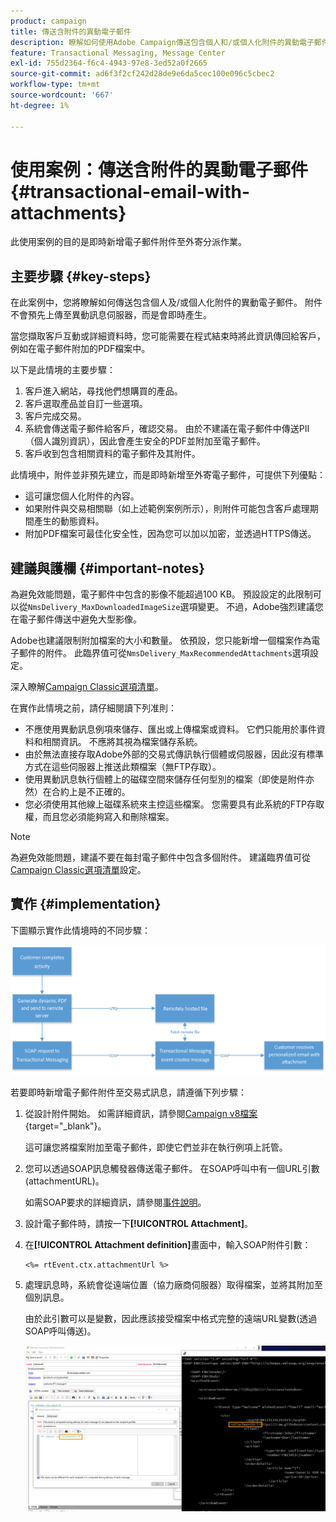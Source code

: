```yaml
---
product: campaign
title: 傳送含附件的異動電子郵件
description: 瞭解如何使用Adobe Campaign傳送包含個人和/或個人化附件的異動電子郵件
feature: Transactional Messaging, Message Center
exl-id: 755d2364-f6c4-4943-97e8-3ed52a0f2665
source-git-commit: ad6f3f2cf242d28de9e6da5cec100e096c5cbec2
workflow-type: tm+mt
source-wordcount: '667'
ht-degree: 1%

---
```


# 使用案例：傳送含附件的異動電子郵件 {#transactional-email-with-attachments}



此使用案例的目的是即時新增電子郵件附件至外寄分派作業。

## 主要步驟 {#key-steps}

在此案例中，您將瞭解如何傳送包含個人及/或個人化附件的異動電子郵件。 附件不會預先上傳至異動訊息伺服器，而是會即時產生。

當您擷取客戶互動或詳細資料時，您可能需要在程式結束時將此資訊傳回給客戶，例如在電子郵件附加的PDF檔案中。

以下是此情境的主要步驟：

1. 客戶進入網站，尋找他們想購買的產品。
1. 客戶選取產品並自訂一些選項。
1. 客戶完成交易。
1. 系統會傳送電子郵件給客戶，確認交易。 由於不建議在電子郵件中傳送PII （個人識別資訊），因此會產生安全的PDF並附加至電子郵件。
1. 客戶收到包含相關資料的電子郵件及其附件。

此情境中，附件並非預先建立，而是即時新增至外寄電子郵件，可提供下列優點：

* 這可讓您個人化附件的內容。
* 如果附件與交易相關聯（如上述範例案例所示），則附件可能包含客戶處理期間產生的動態資料。
* 附加PDF檔案可最佳化安全性，因為您可以加以加密，並透過HTTPS傳送。

## 建議與護欄 {#important-notes}

為避免效能問題，電子郵件中包含的影像不能超過100 KB。 預設設定的此限制可以從`NmsDelivery_MaxDownloadedImageSize`選項變更。 不過，Adobe強烈建議您在電子郵件傳送中避免大型影像。

Adobe也建議限制附加檔案的大小和數量。 依預設，您只能新增一個檔案作為電子郵件的附件。 此臨界值可從`NmsDelivery_MaxRecommendedAttachments`選項設定。

深入瞭解[Campaign Classic選項清單](../../installation/using/configuring-campaign-options.md#delivery)。

在實作此情境之前，請仔細閱讀下列准則：

* 不應使用異動訊息例項來儲存、匯出或上傳檔案或資料。 它們只能用於事件資料和相關資訊。 不應將其視為檔案儲存系統。
* 由於無法直接存取Adobe外部的交易式傳訊執行個體或伺服器，因此沒有標準方式在這些伺服器上推送此類檔案（無FTP存取）。
* 使用異動訊息執行個體上的磁碟空間來儲存任何型別的檔案（即使是附件亦然）在合約上是不正確的。
* 您必須使用其他線上磁碟系統來主控這些檔案。 您需要具有此系統的FTP存取權，而且您必須能夠寫入和刪除檔案。

>[!NOTE]
>
>為避免效能問題，建議不要在每封電子郵件中包含多個附件。 建議臨界值可從[Campaign Classic選項清單](../../installation/using/configuring-campaign-options.md#delivery)設定。

## 實作 {#implementation}

下圖顯示實作此情境時的不同步驟：

![](assets/message-center-uc1.png)

若要即時新增電子郵件附件至交易式訊息，請遵循下列步驟：

1. 從設計附件開始。 如需詳細資訊，請參閱[Campaign v8檔案](https://experienceleague.adobe.com/docs/campaign/campaign-v8/send/emails/attaching-files.html#attach-a-personalized-file){target="_blank"}。

   這可讓您將檔案附加至電子郵件，即使它們並非在執行例項上託管。

1. 您可以透過SOAP訊息觸發器傳送電子郵件。 在SOAP呼叫中有一個URL引數(attachmentURL)。

   如需SOAP要求的詳細資訊，請參閱[事件說明](../../message-center/using/event-description.md)。

1. 設計電子郵件時，請按一下&#x200B;**[!UICONTROL Attachment]**。

1. 在&#x200B;**[!UICONTROL Attachment definition]**&#x200B;畫面中，輸入SOAP附件引數：

   ```
   <%= rtEvent.ctx.attachmentUrl %>
   ```

1. 處理訊息時，系統會從遠端位置（協力廠商伺服器）取得檔案，並將其附加至個別訊息。

   由於此引數可以是變數，因此應該接受檔案中格式完整的遠端URL變數(透過SOAP呼叫傳送)。

   ![](assets/message-center-uc2.png)
